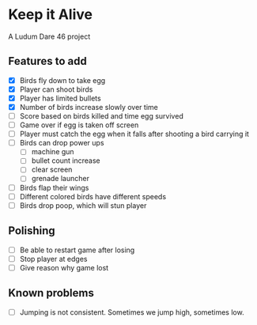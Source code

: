 # Keep it Alive

A Ludum Dare 46 project

## Features to add

* [x] Birds fly down to take egg
* [x] Player can shoot birds
* [x] Player has limited bullets
* [x] Number of birds increase slowly over time
* [ ] Score based on birds killed and time egg survived
* [ ] Game over if egg is taken off screen
* [ ] Player must catch the egg when it falls after shooting a bird carrying it
* [ ] Birds can drop power ups
  * [ ] machine gun
  * [ ] bullet count increase
  * [ ] clear screen
  * [ ] grenade launcher
* [ ] Birds flap their wings
* [ ] Different colored birds have different speeds
* [ ] Birds drop poop, which will stun player

## Polishing

* [ ] Be able to restart game after losing
* [ ] Stop player at edges
* [ ] Give reason why game lost

## Known problems

* [ ] Jumping is not consistent. Sometimes we jump high, sometimes low.